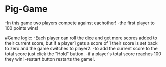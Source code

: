 # Pig-Game
-In this game two players compete against eachother!
-the first player to 100 points wins!


#Game logic:
    -Each player can roll the dice and get more scores added to their current score, but if a player1 gets a score of 1 their score is set back to zero and the game switches to player2.
    -to add the current score to the total score just click the "Hold" button.
    -if a player's total score reaches 100 they win!
    -restart button restarts the game!.
